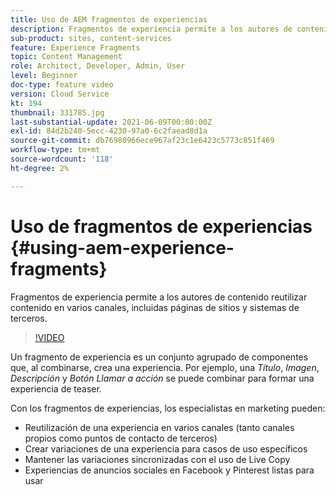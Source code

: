 ```yaml
---
title: Uso de AEM fragmentos de experiencias
description: Fragmentos de experiencia permite a los autores de contenido reutilizar contenido en varios canales, incluidas páginas de sitios y sistemas de terceros.
sub-product: sites, content-services
feature: Experience Fragments
topic: Content Management
role: Architect, Developer, Admin, User
level: Beginner
doc-type: feature video
version: Cloud Service
kt: 194
thumbnail: 331785.jpg
last-substantial-update: 2021-06-09T00:00:00Z
exl-id: 84d2b240-5ecc-4230-97a0-6c2faead8d1a
source-git-commit: db76980966ece967af23c1e6423c5773c851f469
workflow-type: tm+mt
source-wordcount: '118'
ht-degree: 2%

---
```


# Uso de fragmentos de experiencias {#using-aem-experience-fragments}

Fragmentos de experiencia permite a los autores de contenido reutilizar contenido en varios canales, incluidas páginas de sitios y sistemas de terceros.

>[!VIDEO](https://video.tv.adobe.com/v/331785/?quality=12&learn=on)

Un fragmento de experiencia es un conjunto agrupado de componentes que, al combinarse, crea una experiencia. Por ejemplo, una *Título*, *Imagen*, *Descripción* y *Botón Llamar a acción* se puede combinar para formar una experiencia de teaser.

Con los fragmentos de experiencias, los especialistas en marketing pueden:

* Reutilización de una experiencia en varios canales (tanto canales propios como puntos de contacto de terceros)
* Crear variaciones de una experiencia para casos de uso específicos
* Mantener las variaciones sincronizadas con el uso de Live Copy
* Experiencias de anuncios sociales en Facebook y Pinterest listas para usar
